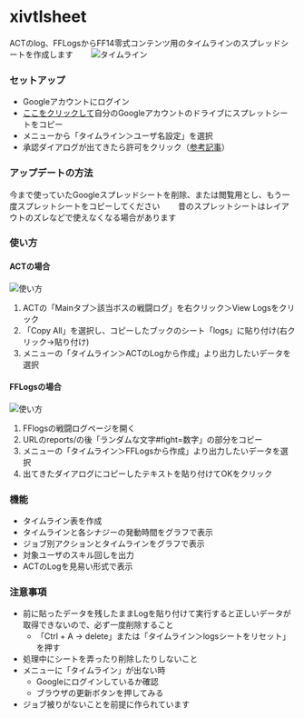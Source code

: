 # xivtlsheet
ACTのlog、FFLogsからFF14零式コンテンツ用のタイムラインのスプレッドシートを作成します　　
![タイムライン](https://i.imgur.com/Wpwljta.png)

### セットアップ
- Googleアカウントにログイン
- [ここをクリックして](https://docs.google.com/spreadsheets/d/1L8iDIn373U3rOGpw5KPLYQ3oE-U-BjJWxSTcbE4xbJE/copy)自分のGoogleアカウントのドライブにスプレットシートをコピー
- メニューから「タイムライン＞ユーザ名設定」を選択
- 承認ダイアログが出てきたら許可をクリック（[参考記事](https://www.virment.com/step-allow-google-apps-script/)）

### アップデートの方法
今まで使っていたGoogleスプレッドシートを削除、または閲覧用とし、もう一度スプレットシートをコピーしてください　　
昔のスプレットシートはレイアウトのズレなどで使えなくなる場合があります

### 使い方
#### ACTの場合
![使い方](https://i.imgur.com/xRyYtho.gif)
1. ACTの「Mainタブ＞該当ボスの戦闘ログ」を右クリック＞View Logsをクリック
1. 「Copy All」を選択し、コピーしたブックのシート「logs」に貼り付け(右クリック→貼り付け)
1. メニューの「タイムライン＞ACTのLogから作成」より出力したいデータを選択

#### FFLogsの場合
![使い方](https://i.imgur.com/wxDsYht.gif)
1. FFlogsの戦闘ログページを開く
1. URLのreports/の後「ランダムな文字#fight=数字」の部分をコピー
1. メニューの「タイムライン＞FFLogsから作成」より出力したいデータを選択
1. 出てきたダイアログにコピーしたテキストを貼り付けてOKをクリック

### 機能
- タイムライン表を作成
- タイムラインと各シナジーの発動時間をグラフで表示
- ジョブ別アクションとタイムラインをグラフで表示
- 対象ユーザのスキル回しを出力
- ACTのLogを見易い形式で表示

### 注意事項
- 前に貼ったデータを残したままLogを貼り付けて実行すると正しいデータが取得できないので、必ず一度削除すること	
  - 「Ctrl + A → delete」または「タイムライン＞logsシートをリセット」を押す
- 処理中にシートを弄ったり削除したりしないこと	
- メニューに「タイムライン」が出ない時	
  - Googleにログインしているか確認
  - ブラウザの更新ボタンを押してみる
- ジョブ被りがないことを前提に作られています	
